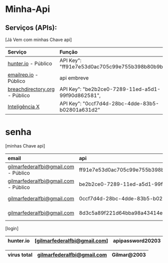 # Minha-Api


## Serviços (APIs):

\[Já Vem com minhas Chave api\]

| Serviço | Função | Estado |
| :--- | :--- | :--- |
| [hunter.io](https://hunter.io/) - Público | API Key": "ff91e7e53d0ac705c99e755b398b80b9b17b75d5", | :white\_check\_mark: :key: |
| [emailrep.io](https://emailrep.io/) - Público | api embreve | :white\_check\_mark: :key: |
| [breachdirectory.org](https://breachdirectory.org/) - Público | API Key": "be2b2ce0-7289-11ed-a5d1-99f90d862581", | :white\_check\_mark: :key: |
| [Inteligência X](https://intelx.io/)| API Key": "0ccf7d4d-28bc-4dde-83b5-b02801a631d2" | :white\_check\_mark: :key: |


# senha

\[minhas Chave api\]

| email | api | site | 
| :--- | :--- | :--- | 
| [gilmarfederalfbi@gmail.com](https://hunter.io/) - Público |  ff91e7e53d0ac705c99e755b398b80b9b17b75d5 | hunter.io | :white\_check\_mark: :key: | 
| [gilmarfederalfbi@gmail.com](https://breachdirectory.org/) - Público | be2b2ce0-7289-11ed-a5d1-99f90d862581 | :white\_check\_mark: :key: |
| [gilmarfederalfbi@gmail.com](https://intelx.io/)| 0ccf7d4d-28bc-4dde-83b5-b02801a631d2| :white\_check\_mark: :key: |
| [gilmarfederalfbi@gmail.com](https://www.virustotal.com/gui/my-apikey/)| 8d3c5a89f221d64bba98a43414ec4a2d314d7b3450c9bd0874e7fd9d96333652 | :white\_check\_mark: :key: 




\[login\]


| hunter.io | [gilmarfederalfbi@gmail.com] | apipassword20203 |
| :--- | :--- | :--- | 

| virus total | gilmarfederalfbi@gmail.com | Gilmar@2003 | 
| :--- | :--- | :--- | 
